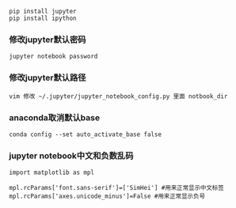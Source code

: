 ```
pip install jupyter
pip install ipython
```

### 修改jupyter默认密码
    jupyter notebook password
   
### 修改jupyter默认路径
    vim 修改 ~/.jupyter/jupyter_notebook_config.py 里面 notbook_dir

### anaconda取消默认base
    conda config --set auto_activate_base false

### jupyter notebook中文和负数乱码
```
import matplotlib as mpl

mpl.rcParams['font.sans-serif']=['SimHei'] #用来正常显示中文标签
mpl.rcParams['axes.unicode_minus']=False #用来正常显示负号
```
